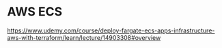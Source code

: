 # AWS ECS
https://www.udemy.com/course/deploy-fargate-ecs-apps-infrastructure-aws-with-terraform/learn/lecture/14903308#overview